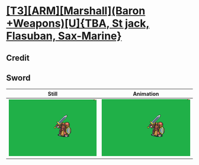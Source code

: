 # [\[T3\]\[ARM\]\[Marshall\]\(Baron +Weapons\)\[U\]{TBA, St jack, Flasuban, Sax-Marine}](../)

## Credit


	
## Sword

| Still | Animation |
| :---: | :-------: |
| ![Sword still](./Sword_000.png) | ![Sword animation](./Sword.gif) |
